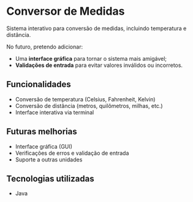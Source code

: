 # Conversor de Medidas

Sistema interativo para conversão de medidas, incluindo temperatura e distância.

No futuro, pretendo adicionar:

- Uma **interface gráfica** para tornar o sistema mais amigável;
- **Validações de entrada** para evitar valores inválidos ou incorretos.

## Funcionalidades

- Conversão de temperatura (Celsius, Fahrenheit, Kelvin)
- Conversão de distância (metros, quilômetros, milhas, etc.)
- Interface interativa via terminal

## Futuras melhorias

- Interface gráfica (GUI)
- Verificações de erros e validação de entrada
- Suporte a outras unidades

## Tecnologias utilizadas

- Java